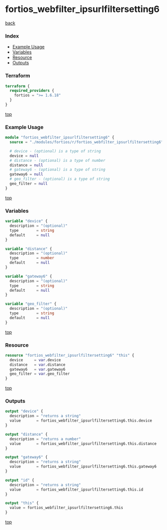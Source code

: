 # fortios_webfilter_ipsurlfiltersetting6

[back](../fortios.md)

### Index

- [Example Usage](#example-usage)
- [Variables](#variables)
- [Resource](#resource)
- [Outputs](#outputs)

### Terraform

```terraform
terraform {
  required_providers {
    fortios = ">= 1.6.18"
  }
}
```

[top](#index)

### Example Usage

```terraform
module "fortios_webfilter_ipsurlfiltersetting6" {
  source = "./modules/fortios/r/fortios_webfilter_ipsurlfiltersetting6"

  # device - (optional) is a type of string
  device = null
  # distance - (optional) is a type of number
  distance = null
  # gateway6 - (optional) is a type of string
  gateway6 = null
  # geo_filter - (optional) is a type of string
  geo_filter = null
}
```

[top](#index)

### Variables

```terraform
variable "device" {
  description = "(optional)"
  type        = string
  default     = null
}

variable "distance" {
  description = "(optional)"
  type        = number
  default     = null
}

variable "gateway6" {
  description = "(optional)"
  type        = string
  default     = null
}

variable "geo_filter" {
  description = "(optional)"
  type        = string
  default     = null
}
```

[top](#index)

### Resource

```terraform
resource "fortios_webfilter_ipsurlfiltersetting6" "this" {
  device     = var.device
  distance   = var.distance
  gateway6   = var.gateway6
  geo_filter = var.geo_filter
}
```

[top](#index)

### Outputs

```terraform
output "device" {
  description = "returns a string"
  value       = fortios_webfilter_ipsurlfiltersetting6.this.device
}

output "distance" {
  description = "returns a number"
  value       = fortios_webfilter_ipsurlfiltersetting6.this.distance
}

output "gateway6" {
  description = "returns a string"
  value       = fortios_webfilter_ipsurlfiltersetting6.this.gateway6
}

output "id" {
  description = "returns a string"
  value       = fortios_webfilter_ipsurlfiltersetting6.this.id
}

output "this" {
  value = fortios_webfilter_ipsurlfiltersetting6.this
}
```

[top](#index)